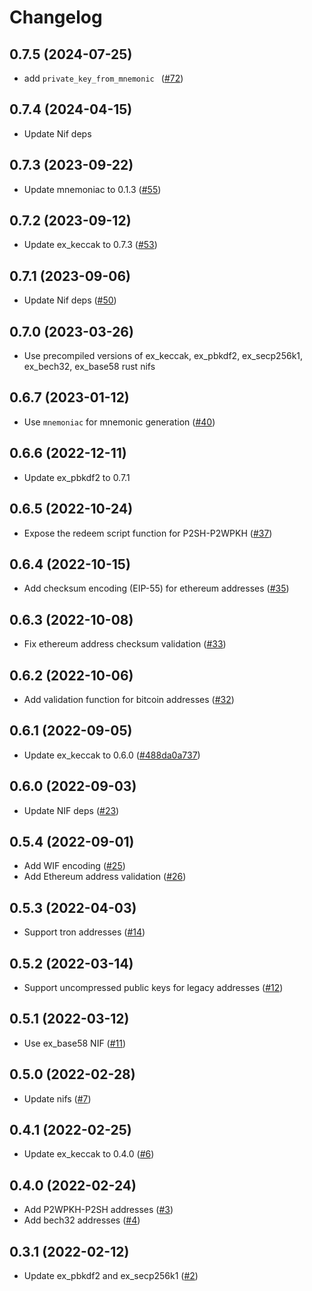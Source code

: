 # Changelog

## 0.7.5 (2024-07-25)

- add `private_key_from_mnemonic ` ([#72](https://github.com/ayrat555/cryptopunk/pull/72))

## 0.7.4 (2024-04-15)

- Update Nif deps

## 0.7.3 (2023-09-22)

- Update mnemoniac to 0.1.3 ([#55](https://github.com/ayrat555/cryptopunk/pull/55))

## 0.7.2 (2023-09-12)

- Update ex_keccak to 0.7.3 ([#53](https://github.com/ayrat555/cryptopunk/pull/53))

## 0.7.1 (2023-09-06)

- Update Nif deps ([#50](https://github.com/ayrat555/cryptopunk/pull/50))

## 0.7.0 (2023-03-26)

- Use precompiled versions of ex_keccak, ex_pbkdf2, ex_secp256k1, ex_bech32, ex_base58 rust nifs

## 0.6.7 (2023-01-12)

- Use `mnemoniac` for mnemonic generation ([#40](https://github.com/ayrat555/cryptopunk/pull/40))

## 0.6.6 (2022-12-11)

- Update ex_pbkdf2 to 0.7.1

## 0.6.5 (2022-10-24)

- Expose the redeem script function for P2SH-P2WPKH ([#37](https://github.com/ayrat555/cryptopunk/pull/37))

## 0.6.4 (2022-10-15)

- Add checksum encoding (EIP-55) for ethereum addresses ([#35](https://github.com/ayrat555/cryptopunk/pull/35))

## 0.6.3 (2022-10-08)

- Fix ethereum address checksum validation ([#33](https://github.com/ayrat555/cryptopunk/pull/33))

## 0.6.2 (2022-10-06)

- Add validation function for bitcoin addresses ([#32](https://github.com/ayrat555/cryptopunk/pull/32))

## 0.6.1 (2022-09-05)

- Update ex_keccak to 0.6.0 ([#488da0a737](https://github.com/ayrat555/cryptopunk/commit/488da0a73758fb9ed5f4412716c96ddad93c3c9a))

## 0.6.0 (2022-09-03)

- Update NIF deps ([#23](https://github.com/ayrat555/cryptopunk/pull/23))

## 0.5.4 (2022-09-01)

- Add WIF encoding ([#25](https://github.com/ayrat555/cryptopunk/pull/25))
- Add Ethereum address validation ([#26](https://github.com/ayrat555/cryptopunk/pull/26))

## 0.5.3 (2022-04-03)

- Support tron addresses ([#14](https://github.com/ayrat555/cryptopunk/pull/14))

## 0.5.2 (2022-03-14)

- Support uncompressed public keys for legacy addresses ([#12](https://github.com/ayrat555/cryptopunk/pull/12))

## 0.5.1 (2022-03-12)

- Use ex_base58 NIF ([#11](https://github.com/ayrat555/cryptopunk/pull/11))

## 0.5.0 (2022-02-28)

- Update nifs ([#7](https://github.com/ayrat555/cryptopunk/pull/7))

## 0.4.1 (2022-02-25)

- Update ex_keccak to 0.4.0 ([#6](https://github.com/ayrat555/cryptopunk/pull/6))

## 0.4.0 (2022-02-24)

- Add P2WPKH-P2SH addresses ([#3](https://github.com/ayrat555/cryptopunk/pull/3))
- Add bech32 addresses ([#4](https://github.com/ayrat555/cryptopunk/pull/4))

## 0.3.1 (2022-02-12)

- Update ex_pbkdf2 and ex_secp256k1 ([#2](https://github.com/ayrat555/cryptopunk/pull/2))
